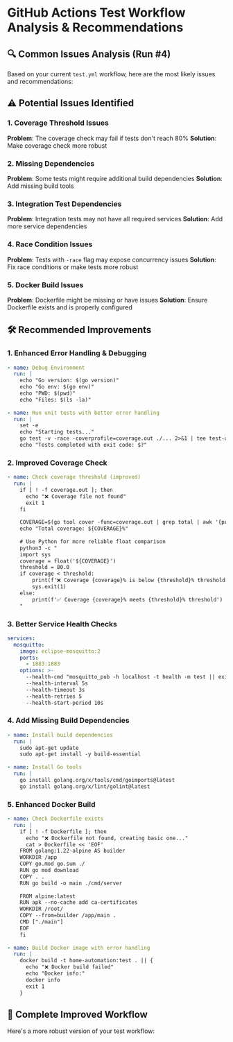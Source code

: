 # GitHub Actions Test Workflow Analysis & Recommendations

## 🔍 **Common Issues Analysis (Run #4)**

Based on your current `test.yml` workflow, here are the most likely issues and recommendations:

## ⚠️ **Potential Issues Identified**

### 1. **Coverage Threshold Issues**
**Problem**: The coverage check may fail if tests don't reach 80%
**Solution**: Make coverage check more robust

### 2. **Missing Dependencies** 
**Problem**: Some tests might require additional build dependencies
**Solution**: Add missing build tools

### 3. **Integration Test Dependencies**
**Problem**: Integration tests may not have all required services
**Solution**: Add more service dependencies

### 4. **Race Condition Issues**
**Problem**: Tests with `-race` flag may expose concurrency issues
**Solution**: Fix race conditions or make tests more robust

### 5. **Docker Build Issues**
**Problem**: Dockerfile might be missing or have issues
**Solution**: Ensure Dockerfile exists and is properly configured

## 🛠️ **Recommended Improvements**

### **1. Enhanced Error Handling & Debugging**
```yaml
- name: Debug Environment
  run: |
    echo "Go version: $(go version)"
    echo "Go env: $(go env)"
    echo "PWD: $(pwd)"
    echo "Files: $(ls -la)"
    
- name: Run unit tests with better error handling
  run: |
    set -e
    echo "Starting tests..."
    go test -v -race -coverprofile=coverage.out ./... 2>&1 | tee test-output.log
    echo "Tests completed with exit code: $?"
```

### **2. Improved Coverage Check**
```yaml
- name: Check coverage threshold (improved)
  run: |
    if [ ! -f coverage.out ]; then
      echo "❌ Coverage file not found"
      exit 1
    fi
    
    COVERAGE=$(go tool cover -func=coverage.out | grep total | awk '{print substr($3, 1, length($3)-1)}')
    echo "Total coverage: ${COVERAGE}%"
    
    # Use Python for more reliable float comparison
    python3 -c "
    import sys
    coverage = float('${COVERAGE}')
    threshold = 80.0
    if coverage < threshold:
        print(f'❌ Coverage {coverage}% is below {threshold}% threshold')
        sys.exit(1)
    else:
        print(f'✅ Coverage {coverage}% meets {threshold}% threshold')
    "
```

### **3. Better Service Health Checks**
```yaml
services:
  mosquitto:
    image: eclipse-mosquitto:2
    ports:
      - 1883:1883
    options: >-
      --health-cmd "mosquitto_pub -h localhost -t health -m test || exit 1"
      --health-interval 5s
      --health-timeout 3s
      --health-retries 5
      --health-start-period 10s
```

### **4. Add Missing Build Dependencies**
```yaml
- name: Install build dependencies
  run: |
    sudo apt-get update
    sudo apt-get install -y build-essential
    
- name: Install Go tools
  run: |
    go install golang.org/x/tools/cmd/goimports@latest
    go install golang.org/x/lint/golint@latest
```

### **5. Enhanced Docker Build**
```yaml
- name: Check Dockerfile exists
  run: |
    if [ ! -f Dockerfile ]; then
      echo "❌ Dockerfile not found, creating basic one..."
      cat > Dockerfile << 'EOF'
    FROM golang:1.22-alpine AS builder
    WORKDIR /app
    COPY go.mod go.sum ./
    RUN go mod download
    COPY . .
    RUN go build -o main ./cmd/server
    
    FROM alpine:latest
    RUN apk --no-cache add ca-certificates
    WORKDIR /root/
    COPY --from=builder /app/main .
    CMD ["./main"]
    EOF
    fi
    
- name: Build Docker image with error handling
  run: |
    docker build -t home-automation:test . || {
      echo "❌ Docker build failed"
      echo "Docker info:"
      docker info
      exit 1
    }
```

## 🚀 **Complete Improved Workflow**

Here's a more robust version of your test workflow:
